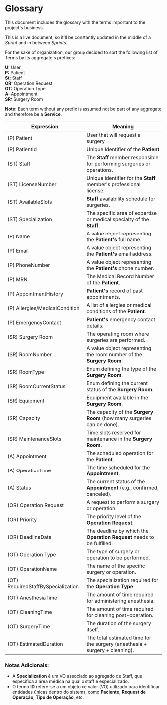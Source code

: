 # Glossary

This document includes the glossary with the terms important to the project's business.

This is a live document, so it'll be constantly updated in the middle of a *Sprint* and in between *Sprints*.

For the sake of organization, our group decided to sort the following list of Terms by its aggregate's prefixes:

**U:** User  
**P:** Patient  
**St:** Staff  
**OR:** Operation Request  
**OT:** Operation Type  
**A:** Appointment  
**SR:** Surgery Room

**Note:** Each term without any prefix is assumed not be part of any aggregate and therefore be a **Service**.

| Expression                         | Meaning                                                                     |
|------------------------------------|-----------------------------------------------------------------------------|
| (P) Patient                        | User that will request a surgery                                            |
| (P) PatientId                      | Unique Identifier of the **Patient**                                        |
| (ST) Staff                         | The **Staff** member responsible for performing surgeries or operations.    |
| (ST) LicenseNumber                 | Unique identifier for the **Staff** member's professional license.          |
| (ST) AvailableSlots                | **Staff** availability schedule for surgeries.                              |
| (ST) Specialization                | The specific area of expertise or medical specialty of the **Staff**.       |
| (P) Name                           | A value object representing the **Patient's** full name.                    |
| (P) Email                          | A value object representing the **Patient's** email address.                |
| (P) PhoneNumber                    | A value object representing the **Patient's** phone number.                 |
| (P) MRN                            | The Medical Record Number of the **Patient**.                               |
| (P) AppointmentHistory             | **Patient's** record of past appointments.                                  |
| (P) Allergies/MedicalCondition     | A list of allergies or medical conditions of the **Patient**.               |
| (P) EmergencyContact               | **Patient's** emergency contact details.                                    |
| (SR) Surgery Room                  | The operating room where surgeries are performed.                           |
| (SR) RoomNumber                    | A value object representing the room number of the **Surgery Room**.        |
| (SR) RoomType                      | Enum defining the type of the **Surgery Room**.                             |
| (SR) RoomCurrentStatus             | Enum defining the current status of the **Surgery Room**.                   |
| (SR) Equipment                     | Equipment available in the **Surgery Room**.                                |
| (SR) Capacity                      | The capacity of the **Surgery Room** (how many surgeries can be done).      |
| (SR) MaintenanceSlots              | Time slots reserved for maintenance in the **Surgery Room**.                |
| (A) Appointment                    | The scheduled operation for the **Patient**.                                |
| (A) OperationTime                  | The time scheduled for the **Appointment**.                                 |
| (A) Status                         | The current status of the **Appointment** (e.g., confirmed, canceled).      |
| (OR) Operation Request             | A request to perform a surgery or operation.                                |
| (OR) Priority                      | The priority level of the **Operation Request**.                            |
| (OR) DeadlineDate                  | The deadline by which the **Operation Request** needs to be fulfilled.      |
| (OT) Operation Type                | The type of surgery or operation to be performed.                           |
| (OT) OperationName                 | The name of the specific surgery or operation.                              |
| (OT) RequiredStaffBySpecialization | The specialization required for the **Operation Type**.                     |
| (OT) AnesthesiaTime                | The amount of time required for administering anesthesia.                   |
| (OT) CleaningTime                  | The amount of time required for cleaning post-operation.                    |
| (OT) SurgeryTime                   | The duration of the surgery itself.                                         |
| (OT) EstimatedDuration             | The total estimated time for the surgery (anesthesia + surgery + cleaning). |

### Notas Adicionais:
- A **Specialization** é um VO associado ao agregado de Staff, que especifica a área médica na qual o staff é especializado.
- O termo **ID** refere-se a um objeto de valor (VO) utilizado para identificar entidades únicas dentro do sistema, como **Paciente**, **Request de Operação**, **Tipo de Operação**, etc.
